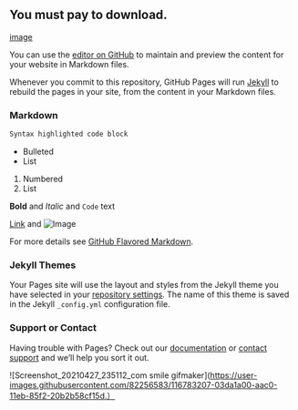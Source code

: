 ## You must pay to download.
[image](https://raw.githubusercontent.com/Monbius/Monbius.github.io/main/Screenshot_20210427_235112_com.smile.gifmaker.jpg)

You can use the [editor on GitHub](https://github.com/Monbius/Monbius.github.io/edit/main/index.md) to maintain and preview the content for your website in Markdown files.

Whenever you commit to this repository, GitHub Pages will run [Jekyll](https://jekyllrb.com/) to rebuild the pages in your site, from the content in your Markdown files.

### Markdown

```Markdown is a lightweight and easy-to-use syntax for styling your writing. It includes conventions for
Syntax highlighted code block

```


- Bulleted
- List

1. Numbered
2. List

**Bold** and _Italic_ and `Code` text

[Link](url) and ![Image](src)

For more details see [GitHub Flavored Markdown](https://guides.github.com/features/mastering-markdown/).

### Jekyll Themes

Your Pages site will use the layout and styles from the Jekyll theme you have selected in your [repository settings](https://github.com/Monbius/Monbius.github.io/settings/pages). The name of this theme is saved in the Jekyll `_config.yml` configuration file.

### Support or Contact

Having trouble with Pages? Check out our [documentation](https://docs.github.com/categories/github-pages-basics/) or [contact support](https://support.github.com/contact) and we’ll help you sort it out.

![Screenshot_20210427_235112_com smile gifmaker](https://user-images.githubusercontent.com/82256583/116783207-03da1a00-aac0-11eb-85f2-20b2b58cf15d.）
